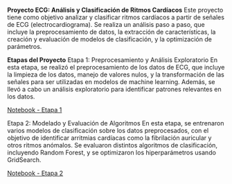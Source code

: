 **Proyecto ECG: Análisis y Clasificación de Ritmos Cardíacos**
Este proyecto tiene como objetivo analizar y clasificar ritmos cardíacos a partir de señales de ECG (electrocardiograma). Se realiza un análisis paso a paso, que incluye la preprocesamiento de datos, la extracción de características, la creación y evaluación de modelos de clasificación, y la optimización de parámetros.

**Etapas del Proyecto**
Etapa 1: Preprocesamiento y Análisis Exploratorio
En esta etapa, se realizó el preprocesamiento de los datos de ECG, que incluye la limpieza de los datos, manejo de valores nulos, y la transformación de las señales para ser utilizadas en modelos de machine learning. Además, se llevó a cabo un análisis exploratorio para identificar patrones relevantes en los datos.

[Notebook - Etapa 1](https://github.com/ClaudioH19/TareasML/blob/bf05f70c780e025a42506d4c38893482f2ac0dff/PROYECTO_FINAL/Notebooks/etapa_1_proyecto_ecg.ipynb)


Etapa 2: Modelado y Evaluación de Algoritmos
En esta etapa, se entrenaron varios modelos de clasificación sobre los datos preprocesados, con el objetivo de identificar arritmias cardíacas como la fibrilación auricular y otros ritmos anómalos. Se evaluaron distintos algoritmos de clasificación, incluyendo Random Forest, y se optimizaron los hiperparámetros usando GridSearch.

[Notebook - Etapa 2](https://github.com/ClaudioH19/TareasML/blob/bf05f70c780e025a42506d4c38893482f2ac0dff/PROYECTO_FINAL/Notebooks/etapa_2_proyecto_ecg_etapa2.ipynb)


